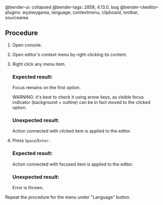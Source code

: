 @bender-ui: collapsed
@bender-tags: 2858, 4.13.0, bug
@bender-ckeditor-plugins: wysiwygarea, language, contextmenu, clipboard, toolbar, sourcearea

## Procedure

1. Open console.
2. Open editor's context menu by right-clicking its content.
3. Right click any menu item.

	### Expected result:

	Focus remains on the first option.

	WARNING: it's best to check it using arrow keys, as visible focus indicator (background + outline) can be in fact moved to the clicked option.

	### Unexpected result:

	Action connected with clicked item is applied to the editor.
4. Press `Space`/`Enter`.

	### Expected result:

	Action connected with focused item is applied to the editor.

	### Unexpected result:

	Error is thrown.

Repeat the procedure for the menu under "Language" button.
